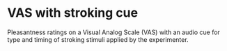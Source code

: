 # VAS with stroking cue

Pleasantness ratings on a Visual Analog Scale (VAS) with an audio cue for type and timing of stroking stimuli applied by the experimenter.